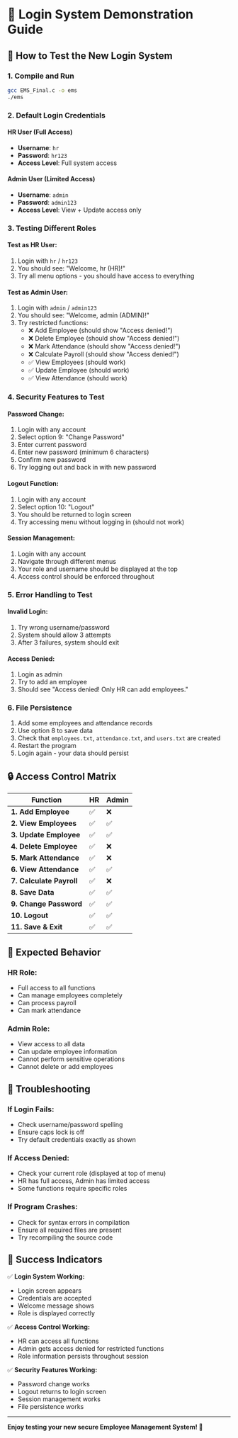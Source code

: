 # 🔐 Login System Demonstration Guide

## 🚀 **How to Test the New Login System**

### **1. Compile and Run**
```bash
gcc EMS_Final.c -o ems
./ems
```

### **2. Default Login Credentials**

#### **HR User (Full Access)**
- **Username**: `hr`
- **Password**: `hr123`
- **Access Level**: Full system access

#### **Admin User (Limited Access)**
- **Username**: `admin`
- **Password**: `admin123`
- **Access Level**: View + Update access only

### **3. Testing Different Roles**

#### **Test as HR User:**
1. Login with `hr` / `hr123`
2. You should see: "Welcome, hr (HR)!"
3. Try all menu options - you should have access to everything

#### **Test as Admin User:**
1. Login with `admin` / `admin123`
2. You should see: "Welcome, admin (ADMIN)!"
3. Try restricted functions:
   - ❌ Add Employee (should show "Access denied!")
   - ❌ Delete Employee (should show "Access denied!")
   - ❌ Mark Attendance (should show "Access denied!")
   - ❌ Calculate Payroll (should show "Access denied!")
   - ✅ View Employees (should work)
   - ✅ Update Employee (should work)
   - ✅ View Attendance (should work)

### **4. Security Features to Test**

#### **Password Change:**
1. Login with any account
2. Select option 9: "Change Password"
3. Enter current password
4. Enter new password (minimum 6 characters)
5. Confirm new password
6. Try logging out and back in with new password

#### **Logout Function:**
1. Login with any account
2. Select option 10: "Logout"
3. You should be returned to login screen
4. Try accessing menu without logging in (should not work)

#### **Session Management:**
1. Login with any account
2. Navigate through different menus
3. Your role and username should be displayed at the top
4. Access control should be enforced throughout

### **5. Error Handling to Test**

#### **Invalid Login:**
1. Try wrong username/password
2. System should allow 3 attempts
3. After 3 failures, system should exit

#### **Access Denied:**
1. Login as admin
2. Try to add an employee
3. Should see "Access denied! Only HR can add employees."

### **6. File Persistence**
1. Add some employees and attendance records
2. Use option 8 to save data
3. Check that `employees.txt`, `attendance.txt`, and `users.txt` are created
4. Restart the program
5. Login again - your data should persist

## 🔒 **Access Control Matrix**

| Function | HR | Admin |
|----------|----|-------|
| **1. Add Employee** | ✅ | ❌ |
| **2. View Employees** | ✅ | ✅ |
| **3. Update Employee** | ✅ | ✅ |
| **4. Delete Employee** | ✅ | ❌ |
| **5. Mark Attendance** | ✅ | ❌ |
| **6. View Attendance** | ✅ | ✅ |
| **7. Calculate Payroll** | ✅ | ❌ |
| **8. Save Data** | ✅ | ✅ |
| **9. Change Password** | ✅ | ✅ |
| **10. Logout** | ✅ | ✅ |
| **11. Save & Exit** | ✅ | ✅ |

## 🎯 **Expected Behavior**

### **HR Role:**
- Full access to all functions
- Can manage employees completely
- Can process payroll
- Can mark attendance

### **Admin Role:**
- View access to all data
- Can update employee information
- Cannot perform sensitive operations
- Cannot delete or add employees

## 🚨 **Troubleshooting**

### **If Login Fails:**
- Check username/password spelling
- Ensure caps lock is off
- Try default credentials exactly as shown

### **If Access Denied:**
- Check your current role (displayed at top of menu)
- HR has full access, Admin has limited access
- Some functions require specific roles

### **If Program Crashes:**
- Check for syntax errors in compilation
- Ensure all required files are present
- Try recompiling the source code

## 🎉 **Success Indicators**

✅ **Login System Working:**
- Login screen appears
- Credentials are accepted
- Welcome message shows
- Role is displayed correctly

✅ **Access Control Working:**
- HR can access all functions
- Admin gets access denied for restricted functions
- Role information persists throughout session

✅ **Security Features Working:**
- Password change works
- Logout returns to login screen
- Session management works
- File persistence works

---

**Enjoy testing your new secure Employee Management System! 🎊**

